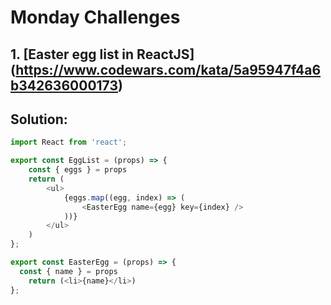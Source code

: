 # Monday Challenges

## 1. [Easter egg list in ReactJS] (https://www.codewars.com/kata/5a95947f4a6b342636000173)
## Solution:
```javascript
import React from 'react';

export const EggList = (props) => {
  	const { eggs } = props
	return (
		<ul>
			{eggs.map((egg, index) => (
				<EasterEgg name={egg} key={index} />
			))}
		</ul>
	)
};

export const EasterEgg = (props) => {
  const { name } = props
	return (<li>{name}</li>)
};
```

